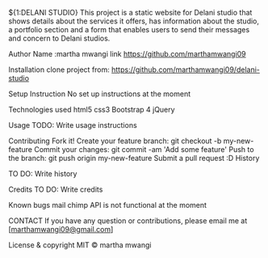 ${1:DELANI STUDIO}
This project is a static website for Delani studio that shows details about the services it offers, has information about the studio, a portfolio section and a form that enables users to send their messages and concern to Delani studios.

Author
Name :martha mwangi link https://github.com/marthamwangi09

Installation
clone project from: https://github.com/marthamwangi09/delani-studio

Setup Instruction
No set up instructions at the moment

Technologies used
html5 css3 Bootstrap 4 jQuery

Usage
TODO: Write usage instructions

Contributing
Fork it!
Create your feature branch: git checkout -b my-new-feature
Commit your changes: git commit -am 'Add some feature'
Push to the branch: git push origin my-new-feature
Submit a pull request :D
History

TO DO: Write history

Credits
TO DO: Write credits

Known bugs
mail chimp API is not functional at the moment

CONTACT
If you have any question or contributions, please email me at [marthamwangi09@gmail.com]

License & copyright
MIT © martha mwangi
